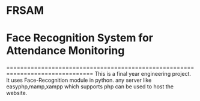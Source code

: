 # FRSAM
# Face Recognition System for Attendance Monitoring
===============================================================================
This is a final year engineering project.
It uses Face-Recognition module in python.
any server like easyphp,mamp,xampp which supports php can be used to host the website.
